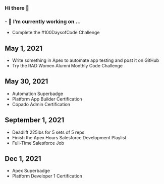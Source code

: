 ### Hi there 👋

### - 🔭 I’m currently working on ...
- Complete the #100DaysofCode Challenge

## May 1, 2021 
- Write something in Apex to automate app testing and post it on GitHub
- Try the RAD Women Alumni Monthly Code Challenge 
## May 30, 2021 
- Automation Superbadge 
- Platform App Builder Certification
- Copado Admin Certification 
## September 1, 2021 
- Deadlift 225lbs for 5 sets of 5 reps
- Finish the Apex Hours Salesforce Development Playlist
- Full-Time Salesforce Job
## Dec 1, 2021 
- Apex Superbadge  
- Platform Developer 1 Certification 



